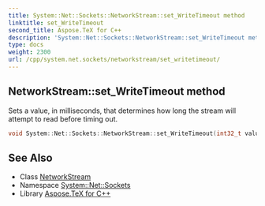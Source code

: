 ```yaml
---
title: System::Net::Sockets::NetworkStream::set_WriteTimeout method
linktitle: set_WriteTimeout
second_title: Aspose.TeX for C++
description: 'System::Net::Sockets::NetworkStream::set_WriteTimeout method. Sets a value, in milliseconds, that determines how long the stream will attempt to read before timing out in C++.'
type: docs
weight: 2300
url: /cpp/system.net.sockets/networkstream/set_writetimeout/
---
```

## NetworkStream::set_WriteTimeout method


Sets a value, in milliseconds, that determines how long the stream will attempt to read before timing out.

```cpp
void System::Net::Sockets::NetworkStream::set_WriteTimeout(int32_t value) override
```

## See Also

* Class [NetworkStream](../)
* Namespace [System::Net::Sockets](../../)
* Library [Aspose.TeX for C++](../../../)
